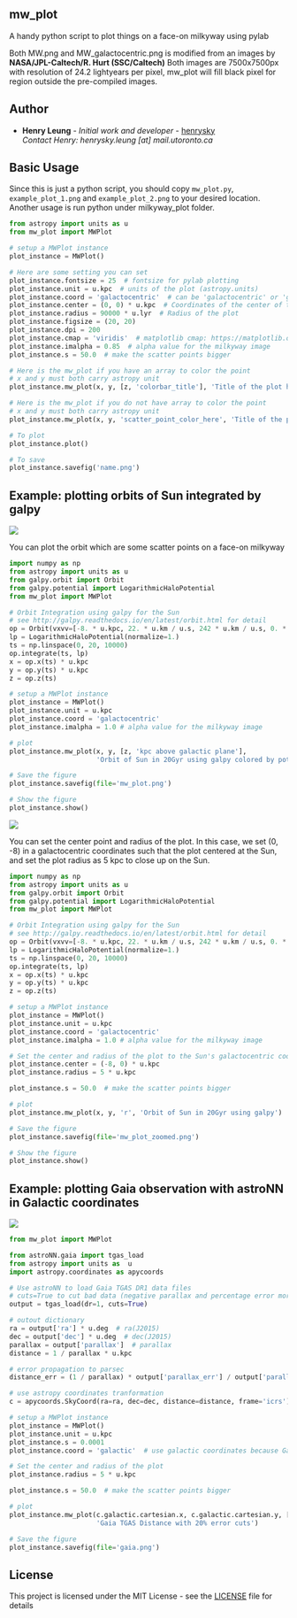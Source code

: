 ## mw_plot

A handy python script to plot things on a face-on milkyway using pylab

Both MW.png and MW_galactocentric.png is modified from an images by **NASA/JPL-Caltech/R. Hurt (SSC/Caltech)**
Both images are 7500x7500px with resolution of 24.2 lightyears per pixel, mw_plot will fill black pixel for region
outside the pre-compiled images.

## Author

* **Henry Leung** - *Initial work and developer* - [henrysky](https://github.com/henrysky)\
*Contact Henry: henrysky.leung [at] mail.utoronto.ca*

## Basic Usage

Since this is just a python script, you should copy `mw_plot.py`, `example_plot_1.png` and `example_plot_2.png` to your
desired location. Another usage is run python under milkyway_plot folder.

```python
from astropy import units as u
from mw_plot import MWPlot

# setup a MWPlot instance
plot_instance = MWPlot()

# Here are some setting you can set
plot_instance.fontsize = 25  # fontsize for pylab plotting
plot_instance.unit = u.kpc  # units of the plot (astropy.units)
plot_instance.coord = 'galactocentric'  # can be 'galactocentric' or 'galactic'
plot_instance.center = (0, 0) * u.kpc  # Coordinates of the center of the plot
plot_instance.radius = 90000 * u.lyr  # Radius of the plot
plot_instance.figsize = (20, 20)
plot_instance.dpi = 200
plot_instance.cmap = 'viridis'  # matplotlib cmap: https://matplotlib.org/examples/color/colormaps_reference.html
plot_instance.imalpha = 0.85  # alpha value for the milkyway image
plot_instance.s = 50.0  # make the scatter points bigger

# Here is the mw_plot if you have an array to color the point
# x and y must both carry astropy unit
plot_instance.mw_plot(x, y, [z, 'colorbar_title'], 'Title of the plot here')

# Here is the mw_plot if you do not have array to color the point
# x and y must both carry astropy unit
plot_instance.mw_plot(x, y, 'scatter_point_color_here', 'Title of the plot here')

# To plot
plot_instance.plot()

# To save
plot_instance.savefig('name.png')
```

## Example: plotting orbits of Sun integrated by galpy

![](example_plot_1.png)

You can plot the orbit which are some scatter points on a face-on milkyway

```python
import numpy as np
from astropy import units as u
from galpy.orbit import Orbit
from galpy.potential import LogarithmicHaloPotential
from mw_plot import MWPlot

# Orbit Integration using galpy for the Sun
# see http://galpy.readthedocs.io/en/latest/orbit.html for detail
op = Orbit(vxvv=[-8. * u.kpc, 22. * u.km / u.s, 242 * u.km / u.s, 0. * u.kpc, 22. * u.km / u.s, 0. * u.deg])
lp = LogarithmicHaloPotential(normalize=1.)
ts = np.linspace(0, 20, 10000)
op.integrate(ts, lp)
x = op.x(ts) * u.kpc
y = op.y(ts) * u.kpc
z = op.z(ts)

# setup a MWPlot instance
plot_instance = MWPlot()
plot_instance.unit = u.kpc
plot_instance.coord = 'galactocentric'
plot_instance.imalpha = 1.0 # alpha value for the milkyway image

# plot
plot_instance.mw_plot(x, y, [z, 'kpc above galactic plane'],
                      'Orbit of Sun in 20Gyr using galpy colored by potential')

# Save the figure
plot_instance.savefig(file='mw_plot.png')

# Show the figure
plot_instance.show()
```

![](example_plot_2.png)

You can set the center point and radius of the plot. In this case, we set (0, -8) in a galactocentric coordinates
such that the plot centered at the Sun, and set the plot radius as 5 kpc to close up on the Sun.

```python
import numpy as np
from astropy import units as u
from galpy.orbit import Orbit
from galpy.potential import LogarithmicHaloPotential
from mw_plot import MWPlot

# Orbit Integration using galpy for the Sun
# see http://galpy.readthedocs.io/en/latest/orbit.html for detail
op = Orbit(vxvv=[-8. * u.kpc, 22. * u.km / u.s, 242 * u.km / u.s, 0. * u.kpc, 22. * u.km / u.s, 0. * u.deg])
lp = LogarithmicHaloPotential(normalize=1.)
ts = np.linspace(0, 20, 10000)
op.integrate(ts, lp)
x = op.x(ts) * u.kpc
y = op.y(ts) * u.kpc
z = op.z(ts)

# setup a MWPlot instance
plot_instance = MWPlot()
plot_instance.unit = u.kpc
plot_instance.coord = 'galactocentric'
plot_instance.imalpha = 1.0 # alpha value for the milkyway image

# Set the center and radius of the plot to the Sun's galactocentric coordinates
plot_instance.center = (-8, 0) * u.kpc
plot_instance.radius = 5 * u.kpc

plot_instance.s = 50.0  # make the scatter points bigger

# plot
plot_instance.mw_plot(x, y, 'r', 'Orbit of Sun in 20Gyr using galpy')

# Save the figure
plot_instance.savefig(file='mw_plot_zoomed.png')

# Show the figure
plot_instance.show()
```

## Example: plotting Gaia observation with astroNN in Galactic coordinates

![](example_plot_gaia.png)

```python
from mw_plot import MWPlot

from astroNN.gaia import tgas_load
from astropy import units as  u
import astropy.coordinates as apycoords

# Use astroNN to load Gaia TGAS DR1 data files
# cuts=True to cut bad data (negative parallax and percentage error more than 20%)
output = tgas_load(dr=1, cuts=True)

# outout dictionary
ra = output['ra'] * u.deg  # ra(J2015)
dec = output['dec'] * u.deg  # dec(J2015)
parallax = output['parallax']  # parallax
distance = 1 / parallax * u.kpc

# error propagation to parsec
distance_err = (1 / parallax) * output['parallax_err'] / output['parallax'] * 1000

# use astropy coordinates tranformation
c = apycoords.SkyCoord(ra=ra, dec=dec, distance=distance, frame='icrs')

# setup a MWPlot instance
plot_instance = MWPlot()
plot_instance.unit = u.kpc
plot_instance.s = 0.0001
plot_instance.coord = 'galactic'  # use galactic coordinates because Gaia observations are from Earth

# Set the center and radius of the plot
plot_instance.radius = 5 * u.kpc

plot_instance.s = 50.0  # make the scatter points bigger

# plot
plot_instance.mw_plot(c.galactic.cartesian.x, c.galactic.cartesian.y, [distance_err, 'Gaia Distance Error [parsec]'],
                      'Gaia TGAS Distance with 20% error cuts')

# Save the figure
plot_instance.savefig(file='gaia.png')
```

## License
This project is licensed under the MIT License - see the [LICENSE](LICENSE) file for details